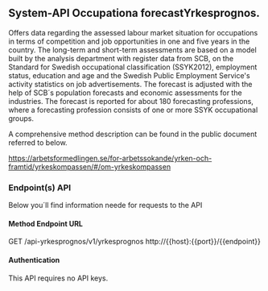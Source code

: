 
## System-API  Occupationa forecastYrkesprognos.

Offers data regarding the assessed labour market situation for occupations in terms of competition and job opportunities in one and five years in the country.
The long-term and short-term assessments are based on a model built by the analysis department with register data from SCB, on the Standard for Swedish
occupational classification (SSYK2012), employment status, education and age and the Swedish Public Employment Service's activity statistics on job advertisements.
The forecast is adjusted with the help of SCB´s population forecasts and economic assessments for the industries. The forecast is reported for about 180
forecasting professions, where a forecasting profession consists of one or more SSYK occupational groups.

A comprehensive method description can be found in the public document referred to below.

https://arbetsformedlingen.se/for-arbetssokande/yrken-och-framtid/yrkeskompassen/#/om-yrkeskompassen


### Endpoint(s) API
Below you´ll find information neede for requests to the API

#### Method	Endpoint	URL
GET	/api-yrkesprognos/v1/yrkesprognos	http://{{host}:{{port}}/{{endpoint}}

#### Authentication
This API requires no API keys.


